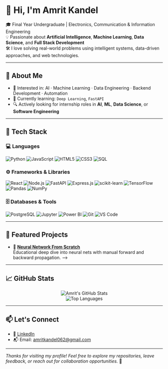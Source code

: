 # 👋 Hi, I'm Amrit Kandel

🎓 Final Year Undergraduate | Electronics, Communication & Information Engineering  
💡 Passionate about **Artificial Intelligence**, **Machine Learning**, **Data Science**, and **Full Stack Development**  
🛠️ I love solving real-world problems using intelligent systems, data-driven approaches, and web technologies.

---

## 🚀 About Me

- 🎯 Interested in: AI · Machine Learning · Data Engineering · Backend Development · Automation
- 🧠 Currently learning: `Deep Learning`, `FastAPI`
- 🔍 Actively looking for internship roles in **AI**, **ML**, **Data Science**, or **Software Engineering**

---

## 🧰 Tech Stack

### 💻 Languages
![Python](https://img.shields.io/badge/Python-3776AB?style=for-the-badge&logo=python&logoColor=white)
![JavaScript](https://img.shields.io/badge/JavaScript-F7DF1E?style=for-the-badge&logo=javascript&logoColor=black)
![HTML5](https://img.shields.io/badge/HTML5-E34F26?style=for-the-badge&logo=html5&logoColor=white)
![CSS3](https://img.shields.io/badge/CSS3-1572B6?style=for-the-badge&logo=css3&logoColor=white)
![SQL](https://img.shields.io/badge/SQL-4479A1?style=for-the-badge&logo=postgresql&logoColor=white)

### ⚙️ Frameworks & Libraries
![React](https://img.shields.io/badge/React-20232A?style=for-the-badge&logo=react&logoColor=61DAFB)
![Node.js](https://img.shields.io/badge/Node.js-339933?style=for-the-badge&logo=nodedotjs&logoColor=white)
![FastAPI]()
![Express.js](https://img.shields.io/badge/Express.js-404D59?style=for-the-badge)
![scikit-learn](https://img.shields.io/badge/scikit--learn-F7931E?style=for-the-badge&logo=scikit-learn&logoColor=white)
![TensorFlow](https://img.shields.io/badge/TensorFlow-FF6F00?style=for-the-badge&logo=tensorflow&logoColor=white)
![Pandas](https://img.shields.io/badge/Pandas-150458?style=for-the-badge&logo=pandas&logoColor=white)
![NumPy](https://img.shields.io/badge/NumPy-013243?style=for-the-badge&logo=numpy&logoColor=white)

### 🗄️ Databases & Tools
![PostgreSQL](https://img.shields.io/badge/PostgreSQL-336791?style=for-the-badge&logo=postgresql&logoColor=white)
![Jupyter](https://img.shields.io/badge/Jupyter-F37626?style=for-the-badge&logo=jupyter&logoColor=white)
![Power BI](https://img.shields.io/badge/Power%20BI-F2C811?style=for-the-badge&logo=powerbi&logoColor=black)
![Git](https://img.shields.io/badge/Git-F05032?style=for-the-badge&logo=git&logoColor=white)
![VS Code](https://img.shields.io/badge/VS%20Code-007ACC?style=for-the-badge&logo=visual-studio-code&logoColor=white)

---

## 💼 Featured Projects
<!-- 
Here are some of my notable projects. Click to explore 👇

- 🔬 **[Water Potability Prediction](https://github.com/yourusername/water-potability-prediction)**  
  Machine learning model to classify water as safe/unsafe for drinking using SHAP for interpretability.

- 🎮 **[Three Men's Morris AI](https://github.com/yourusername/three-mens-morris-ai)**  
  Game AI with Minimax and Alpha-Beta pruning for perfect strategy play.

- 🧭 **[Maze Generator & Solver](https://github.com/yourusername/maze-ai)**  
  Generate and solve mazes using Prim's and A* algorithms with visualization.

<!-- - 📊 **[Sales Dashboard (Power BI)](https://github.com/yourusername/sales-dashboard)**  
  Interactive dashboard for sales data visualization using KPIs and slicers. -->

- 🧠 **[Neural Network From Scratch](https://github.com/yourusername/nn-from-scratch)**  
  Educational deep dive into neural nets with manual forward and backward propagation. -->

---

## 📈 GitHub Stats

<p align="center">
  <img src="https://github-readme-stats.vercel.app/api?username=Amritkandel49&show_icons=true&theme=tokyonight" alt="Amrit's GitHub Stats" />
  <br />
  <img src="https://github-readme-stats.vercel.app/api/top-langs/?username=Amritkandel49&layout=compact&theme=tokyonight" alt="Top Languages" />
</p>

---

## 📫 Let's Connect

- 🔗 [LinkedIn](https://www.linkedin.com/in/amrit-kandel-b486ba1b8/)
- 📬 Email: amritkandel062@gmail.com
<!-- - 🌐 Portfolio: [yourwebsite.com](https://yourwebsite.com) _(optional)_ -->

---

_Thanks for visiting my profile! Feel free to explore my repositories, leave feedback, or reach out for collaboration opportunities._ 🚀
